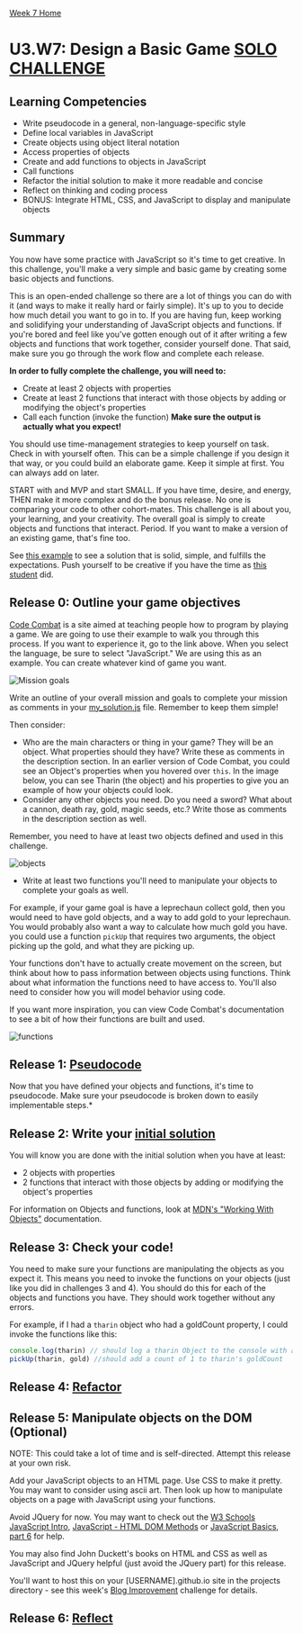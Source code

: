 [Week 7 Home](../)
# U3.W7: Design a Basic Game [SOLO CHALLENGE](https://github.com/Devbootcamp/phase-0-handbook/blob/master/solo-challenges.md)

## Learning Competencies
- Write pseudocode in a general, non-language-specific style
- Define local variables in JavaScript
- Create objects using object literal notation
- Access properties of objects
- Create and add functions to objects in JavaScript
- Call functions
- Refactor the initial solution to make it more readable and concise
- Reflect on thinking and coding process
- BONUS: Integrate HTML, CSS, and JavaScript to display and manipulate objects

## Summary
You now have some practice with JavaScript so it's time to get creative. In this challenge, you'll make a very simple and basic game by creating some basic objects and functions.

This is an open-ended challenge so there are a lot of things you can do with it (and ways to make it really hard or fairly simple). It's up to you to decide how much detail you want to go in to. If you are having fun, keep working and solidifying your understanding of JavaScript objects and functions. If you're bored and feel like you've gotten enough out of it after writing a few objects and functions that work together, consider yourself done. That said, make sure you go through the work flow and complete each release.

**In order to fully complete the challenge, you will need to:**
- Create at least 2 objects with properties
- Create at least 2 functions that interact with those objects by adding or modifying the object's properties
- Call each function (invoke the function) **Make sure the output is actually what you expect!**

You should use time-management strategies to keep yourself on task. Check in with yourself often. This can be a simple challenge if you design it that way, or you could build an elaborate game. Keep it simple at first. You can always add on later.

START with and MVP and start SMALL. If you have time, desire, and energy, THEN make it more complex and do the bonus release. No one is comparing your code to other cohort-mates. This challenge is all about you, your learning, and your creativity. The overall goal is simply to create objects and functions that interact. Period. If you want to make a version of an existing game, that's fine too.

See [this example](example_solution.js) to see a solution that is solid, simple, and fulfills the expectations. Push yourself to be creative if you have the time as [this student](http://imikie.github.io/site-master.html#) did.

## Release 0: Outline your game objectives

[Code Combat](http://codecombat.com/play/dungeon) is a site aimed at teaching people how to program by playing a game. We are going to use their example to walk you through this process. If you want to experience it, go to the link above. When you select the language, be sure to select "JavaScript." We are using this as an example. You can create whatever kind of game you want.

![Mission goals](../imgs/cc-mission.png)

Write an outline of your overall mission and goals to complete your mission as comments in your [my_solution.js](my_solution.js) file. Remember to keep them simple!

Then consider:
- Who are the main characters or thing in your game? They will be an object. What properties should they have? Write these as comments in the description section. In an earlier version of Code Combat, you could see an Object's properties when you hovered over `this`. In the image below, you can see Tharin (the object) and his properties to give you an example of how your objects could look.
- Consider any other objects you need. Do you need a sword? What about a cannon, death ray, gold, magic seeds, etc.? Write those as comments in the description section as well.

Remember, you need to have at least two objects defined and used in this challenge.

![objects](../imgs/cc-objects.png)

- Write at least two functions you'll need to manipulate your objects to complete your goals as well.

For example, if your game goal is have a leprechaun collect gold, then you would need to have gold objects, and a way to add gold to your leprechaun. You would probably also want a way to calculate how much gold you have. you could use a function `pickUp` that requires two arguments, the object picking up the gold, and what they are picking up.

Your functions don't have to actually create movement on the screen, but think about how to pass information between objects using functions. Think about what information the functions need to have access to. You'll also need to consider how you will model behavior using code.

If you want more inspiration, you can view Code Combat's documentation to see a bit of how their functions are built and used.

![functions](../imgs/cc-functions.png)

## Release 1: [Pseudocode](https://github.com/Devbootcamp/phase-0-handbook/blob/master/coding-references/pseudocode.md)

Now that you have defined your objects and functions, it's time to pseudocode. Make sure your pseudocode is broken down to easily implementable steps.*

## Release 2: Write your [initial solution](https://github.com/Devbootcamp/phase-0-handbook/blob/master/coding-references/initial-solution.md)

You will know you are done with the initial solution when you have at least:
- 2 objects with properties
- 2 functions that interact with those objects by adding or modifying the object's properties

For information on Objects and functions, look at [MDN's "Working With Objects"](https://developer.mozilla.org/en-US/docs/Web/JavaScript/Guide/Working_with_Objects) documentation.

## Release 3: Check your code!
You need to make sure your functions are manipulating the objects as you expect it. This means you need to invoke the functions on your objects (just like you did in challenges 3 and 4). You should do this for each of the objects and functions you have. They should work together without any errors.

For example, if I had a `tharin` object who had a goldCount property, I could invoke the functions like this:

```Javascript
console.log(tharin) // should log a tharin Object to the console with a goldCount of 0
pickUp(tharin, gold) //should add a count of 1 to tharin's goldCount

```

## Release 4: [Refactor](https://github.com/Devbootcamp/phase-0-handbook/blob/master/coding-references/refactoring.md)

## Release 5: Manipulate objects on the DOM (Optional)
NOTE: This could take a lot of time and is self-directed. Attempt this release at your own risk.

Add your JavaScript objects to an HTML page. Use CSS to make it pretty. You may want to consider using ascii art. Then look up how to manipulate objects on a page with JavaScript using your functions.

Avoid JQuery for now. You may want to check out the [W3 Schools JavaScript Intro](http://www.w3schools.com/js/js_intro.asp), [JavaScript - HTML DOM Methods](http://www.w3schools.com/js/js_htmldom_methods.asp) or [JavaScript Basics, part 6](http://www.htmlgoodies.com/primers/jsp/article.php/3594621) for help.

You may also find John Duckett's books on HTML and CSS as well as JavaScript and JQuery helpful (just avoid the JQuery part) for this release.

You'll want to host this on your [USERNAME].github.io site in the projects directory - see this week's [Blog Improvement](blog-improvement.md) challenge for details.

## Release 6: [Reflect](https://github.com/Devbootcamp/phase-0-handbook/blob/master/coding-references/reflection-guidelines.md)
